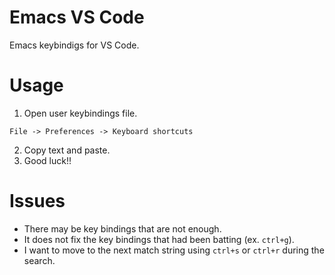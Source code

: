 # Emacs VS Code
Emacs keybindigs for VS Code.

# Usage
1. Open user keybindings file.
```
File -> Preferences -> Keyboard shortcuts
```

2. Copy text and paste.
3. Good luck!!

# Issues
- There may be key bindings that are not enough.
- It does not fix the key bindings that had been batting (ex. `ctrl+g`).
- I want to move to the next match string using `ctrl+s` or `ctrl+r` during the search.